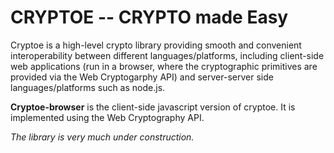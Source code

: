 # CRYPTOE -- CRYPTO made Easy

Cryptoe is a high-level crypto library providing smooth and
convenient interoperability between different
languages/platforms, including client-side web applications (run
in a browser, where the cryptographic primitives are provided via
the Web Cryptogarphy API) and server-server side
languages/platforms such as node.js.

**Cryptoe-browser** is the client-side javascript version of
cryptoe. It is implemented using the Web Cryptography API. 


*The library is very much under construction.*

